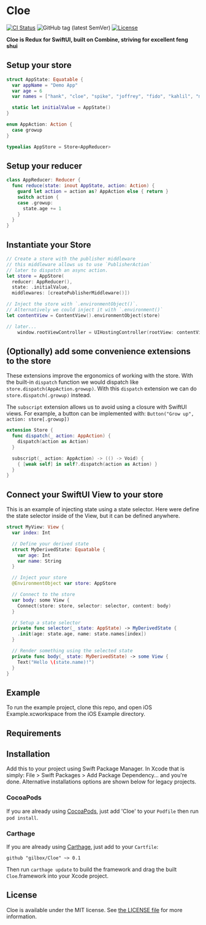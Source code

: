 # Cloe

[![CI Status](http://img.shields.io/travis/gilbox/Cloe.svg?style=flat)](https://travis-ci.org/gilbox/Cloe)
![GitHub tag (latest SemVer)](https://img.shields.io/github/v/tag/gilbox/Cloe)
[![License](https://img.shields.io/github/license/gilbox/Cloe)](LICENSE)

**Cloe is Redux for SwiftUI, built on Combine, striving for excellent feng shui**

## Setup your store

```swift
struct AppState: Equatable {
  var appName = "Demo App"
  var age = 6
  var names = ["hank", "cloe", "spike", "joffrey", "fido", "kahlil", "malik"]

  static let initialValue = AppState()
}

enum AppAction: Action {
  case growup
}

typealias AppStore = Store<AppReducer>
```

## Setup your reducer

```swift
class AppReducer: Reducer {
  func reduce(state: inout AppState, action: Action) {
    guard let action = action as? AppAction else { return }
    switch action {
    case .growup:
      state.age += 1
    }
  }
}
```
    
## Instantiate your Store

```swift
// Create a store with the publisher middleware
// this middleware allows us to use `PublisherAction`
// later to dispatch an async action.
let store = AppStore(
  reducer: AppReducer(),
  state: .initialValue,
  middlewares: [createPublisherMiddleware()])

// Inject the store with `.environmentObject()`.
// Alternatively we could inject it with `.environment()`
let contentView = ContentView().environmentObject(store)

// later...
    window.rootViewController = UIHostingController(rootView: contentView)
```

## (Optionally) add some convenience extensions to the store

These extensions improve the ergonomics of working with the store. With the built-in
`dispatch` function we would dispatch like `store.dispatch(AppAction.growup)`.
With this `dispatch` extension we can do `store.dispatch(.growup)` instead.

The `subscript` extension allows us to avoid using a closure with SwiftUI views.
For example, a button can be implemented with: `Button("Grow up", action: store[.growup])`

```swift
extension Store {
  func dispatch(_ action: AppAction) {
    dispatch(action as Action)
  }

  subscript(_ action: AppAction) -> (() -> Void) {
    { [weak self] in self?.dispatch(action as Action) }
  }
}
```

## Connect your SwiftUI View to your store

This is an example of injecting state using a state selector. Here were define 
the state selector inside of the View, but it can be defined anywhere.

```swift
struct MyView: View {
  var index: Int

  // Define your derived state
  struct MyDerivedState: Equatable {
    var age: Int
    var name: String
  }

  // Inject your store
  @EnvironmentObject var store: AppStore

  // Connect to the store
  var body: some View {
    Connect(store: store, selector: selector, content: body)
  }

  // Setup a state selector
  private func selector(_ state: AppState) -> MyDerivedState {
    .init(age: state.age, name: state.names[index])
  }

  // Render something using the selected state
  private func body(_ state: MyDerivedState) -> some View {
    Text("Hello \(state.name)!")
  }
}
```

## Example

To run the example project, clone this repo, and open iOS Example.xcworkspace from the iOS Example directory.


## Requirements


## Installation

Add this to your project using Swift Package Manager. In Xcode that is simply: File > Swift Packages > Add Package Dependency... and you're done. Alternative installations options are shown below for legacy projects.

### CocoaPods

If you are already using [CocoaPods](http://cocoapods.org), just add 'Cloe' to your `Podfile` then run `pod install`.

### Carthage

If you are already using [Carthage](https://github.com/Carthage/Carthage), just add to your `Cartfile`:

```ogdl
github "gilbox/Cloe" ~> 0.1
```

Then run `carthage update` to build the framework and drag the built `Cloe`.framework into your Xcode project.


## License

Cloe is available under the MIT license. See [the LICENSE file](LICENSE) for more information.
